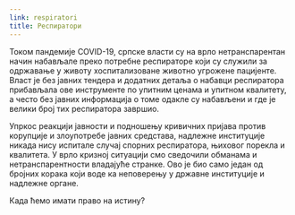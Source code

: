 ```yaml
---
link: respiratori
title: Респиратори
---
```

Током пандемије COVID-19, српске власти су на врло нетранспарентан начин набављале преко потребне респираторе који су служили за одржавање у животу хоспитализоване животно угрожене пацијенте. Власт је без јавних тендера и додатних детаља о набавци респиратора прибављала ове инструменте по упитним ценама и упитном квалитету, а често без јавних информација о томе одакле су набављени и где је велики број тих респиратора завршио. 

Упркос реакцији јавности и подношењу кривичних пријава против корупције и злоупотребе јавних средстава, надлежне институције никада нису испитале случај спорних респиратора, њиховог порекла и квалитета. У врло кризној ситуацији смо сведочили обманама и нетранспарентности владајуће странке. Ово је био само један од бројних корака који воде ка неповерењу у државне институције и надлежне органе.

Када ћемо имати право на истину?
